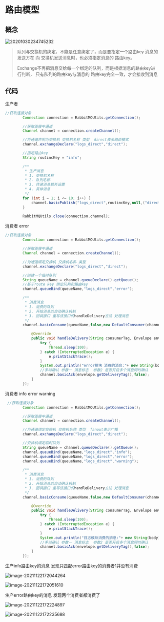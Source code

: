 # 路由模型

## 概念

![20201030234745232](https://images-1301128659.cos.ap-beijing.myqcloud.com/20201030234745232.png)

> 队列与交换机的绑定，不能是任意绑定了，而是要指定一个路由key
> 消息的发送方在 向 交换机发送消息时，也必须指定消息的 路由key。
>
> Exchange不再把消息交给每一个绑定的队列，而是根据消息的路由key进行判断，
> 只有队列的路由key与消息的 路由key完全一致，才会接收到消息

## 代码

生产者

```java
//获取连接对象
        Connection connection = RabbitMQUtils.getConnection();

        //获取连接中通道
        Channel channel = connection.createChannel();

        //将通道声明为交换机 交换机名称 类型  direct表示路由模式
        channel.exchangeDeclare("logs_direct","direct");

        //指定路由key
        String routincKey = "info";

        /**
         * 生产消息
         * 1. 交换机名称
         * 2. 队列名称
         * 3. 传递消息额外设置
         * 4. 具体消息
         */
        for (int i = 1; i <= 10; i++) {
            channel.basicPublish("logs_direct",routincKey,null,("direct模型基于route key:" + routincKey + "的消息" + i).getBytes());
        }

        RabbitMQUtils.close(connection,channel);
```

消费者 error

```java
//获取连接对象
        Connection connection = RabbitMQUtils.getConnection();

        //获取连接中通道
        Channel channel = connection.createChannel();

        //为通道绑定交换机 交换机名称 类型
        channel.exchangeDeclare("logs_direct","direct");

        //创建一个临时队列
        String queueName = channel.queueDeclare().getQueue();
        //基于route key 绑定队列和路由key
        channel.queueBind(queueName,"logs_direct","error");

        /**
         * 消费消息
         * 1. 消费的队列
         * 2. 开始消息的自动确认机制
         * 3. 回调接口 重写该接口的handleDelivery方法 处理消息
         */
        channel.basicConsume(queueName,false,new DefaultConsumer(channel){

            @Override
            public void handleDelivery(String consumerTag, Envelope envelope, AMQP.BasicProperties properties, byte[] body) throws IOException {
                try {
                    Thread.sleep(100);
                } catch (InterruptedException e) {
                    e.printStackTrace();
                }
                System.out.println("error模块 消费的消息:"+ new String(body) );
                //手动确认 参数一 消息标志  参数2 是否开启多个消息同时确认
                channel.basicAck(envelope.getDeliveryTag(),false);
            }
        });
```

消费者 info error warning

```java
 //获取连接对象
        Connection connection = RabbitMQUtils.getConnection();

        //获取连接中通道
        Channel channel = connection.createChannel();

        //为通道绑定交换机 交换机名称 类型  fanout表示广播
        channel.exchangeDeclare("logs_direct","direct");

        //交换机绑定临时队列
        String queueName = channel.queueDeclare().getQueue();
        channel.queueBind(queueName,"logs_direct","info");
        channel.queueBind(queueName,"logs_direct","error");
        channel.queueBind(queueName,"logs_direct","warning");

        /**
         * 消费消息
         * 1. 消费的队列
         * 2. 开始消息的自动确认机制
         * 3. 回调接口 重写该接口的handleDelivery方法 处理消息
         */
        channel.basicConsume(queueName,false,new DefaultConsumer(channel){

            @Override
            public void handleDelivery(String consumerTag, Envelope envelope, AMQP.BasicProperties properties, byte[] body) throws IOException {
                try {
                    Thread.sleep(100);
                } catch (InterruptedException e) {
                    e.printStackTrace();
                }
                System.out.println("日志模块消费的消息:"+ new String(body) );
                //手动确认 参数一 消息标志  参数2 是否开启多个消息同时确认
                channel.basicAck(envelope.getDeliveryTag(),false);
            }
        });
```

生产info路由key的消息 发现只匹配error路由key的消费者1并没有消费

![image-20211122172044264](https://images-1301128659.cos.ap-beijing.myqcloud.com/image-20211122172044264.png)

![image-20211122172051610](https://images-1301128659.cos.ap-beijing.myqcloud.com/image-20211122172051610.png)

生产error路由key的消息  发现两个消费者都消费了

![image-20211122172224897](https://images-1301128659.cos.ap-beijing.myqcloud.com/image-20211122172224897.png)

![image-20211122172235688](https://images-1301128659.cos.ap-beijing.myqcloud.com/image-20211122172235688.png)